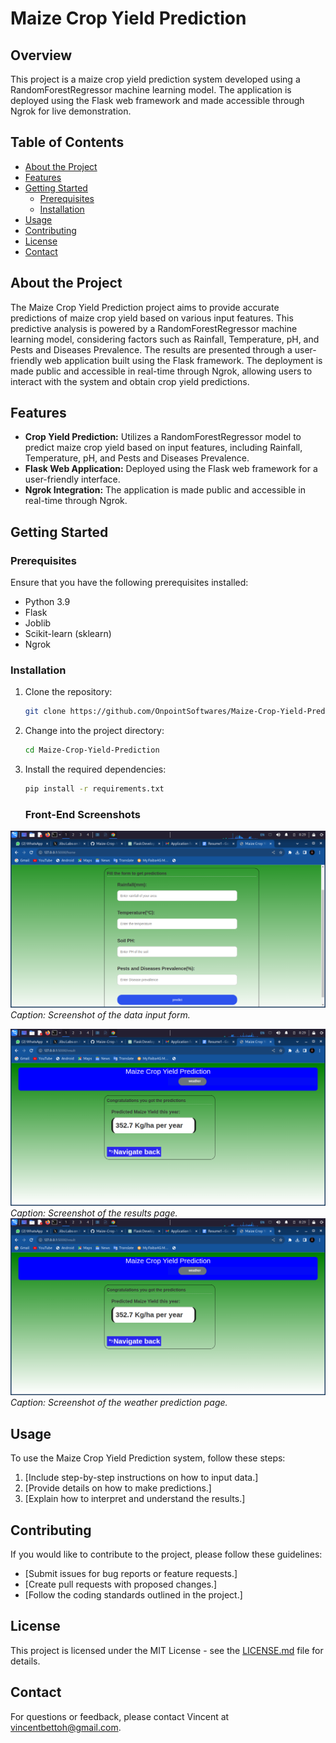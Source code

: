 # Maize Crop Yield Prediction

## Overview

This project is a maize crop yield prediction system developed using a RandomForestRegressor machine learning model. The application is deployed using the Flask web framework and made accessible through Ngrok for live demonstration.

## Table of Contents

- [About the Project](#about-the-project)
- [Features](#features)
- [Getting Started](#getting-started)
  - [Prerequisites](#prerequisites)
  - [Installation](#installation)
- [Usage](#usage)
- [Contributing](#contributing)
- [License](#license)
- [Contact](#contact)

## About the Project

The Maize Crop Yield Prediction project aims to provide accurate predictions of maize crop yield based on various input features. This predictive analysis is powered by a RandomForestRegressor machine learning model, considering factors such as Rainfall, Temperature, pH, and Pests and Diseases Prevalence. The results are presented through a user-friendly web application built using the Flask framework. The deployment is made public and accessible in real-time through Ngrok, allowing users to interact with the system and obtain crop yield predictions.

## Features

- **Crop Yield Prediction:** Utilizes a RandomForestRegressor model to predict maize crop yield based on input features, including Rainfall, Temperature, pH, and Pests and Diseases Prevalence.
- **Flask Web Application:** Deployed using the Flask web framework for a user-friendly interface.
- **Ngrok Integration:** The application is made public and accessible in real-time through Ngrok.

## Getting Started

### Prerequisites

Ensure that you have the following prerequisites installed:

- Python 3.9
- Flask
- Joblib
- Scikit-learn (sklearn)
- Ngrok

### Installation

1. Clone the repository:

    ```bash
    git clone https://github.com/OnpointSoftwares/Maize-Crop-Yield-Prediction.git
    ```

2. Change into the project directory:

    ```bash
    cd Maize-Crop-Yield-Prediction
    ```

3. Install the required dependencies:

    ```bash
    pip install -r requirements.txt
    ```
    ### Front-End Screenshots
![Form Screenshot](images/Screenshot_2023-11-29_00_29_33.png)
*Caption: Screenshot of the data input form.*

![Result Page Screenshot](images/Screenshot_2023-11-29_00_29_52.png)
*Caption: Screenshot of the results page.*
![Result Page Screenshot](images/Screenshot_2023-11-29_00_29_52.png)
*Caption: Screenshot of the weather prediction page.*
## Usage

To use the Maize Crop Yield Prediction system, follow these steps:

1. [Include step-by-step instructions on how to input data.]
2. [Provide details on how to make predictions.]
3. [Explain how to interpret and understand the results.]

## Contributing

If you would like to contribute to the project, please follow these guidelines:

- [Submit issues for bug reports or feature requests.]
- [Create pull requests with proposed changes.]
- [Follow the coding standards outlined in the project.]

## License

This project is licensed under the MIT License - see the [LICENSE.md](LICENSE.md) file for details.

## Contact

For questions or feedback, please contact Vincent at vincentbettoh@gmail.com.
